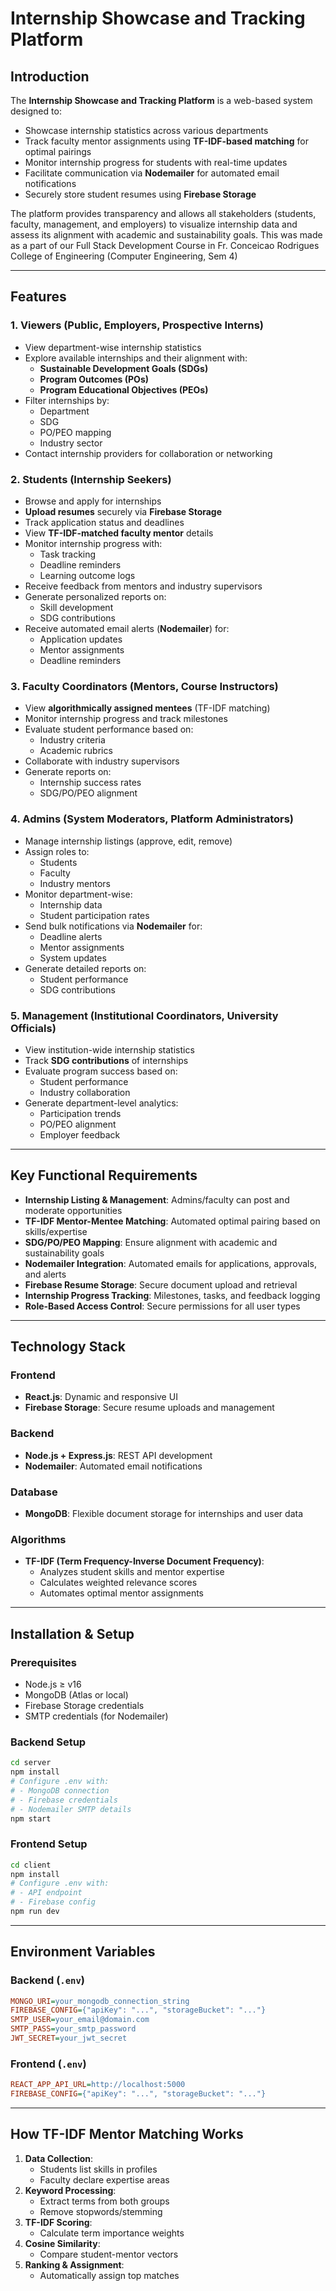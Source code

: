 ﻿# Internship Showcase and Tracking Platform 

## Introduction  
The **Internship Showcase and Tracking Platform** is a web-based system designed to:  
- Showcase internship statistics across various departments  
- Track faculty mentor assignments using **TF-IDF-based matching** for optimal pairings  
- Monitor internship progress for students with real-time updates  
- Facilitate communication via **Nodemailer** for automated email notifications  
- Securely store student resumes using **Firebase Storage**  

The platform provides transparency and allows all stakeholders (students, faculty, management, and employers) to visualize internship data and assess its alignment with academic and sustainability goals. 
This was made as a part of our Full Stack Development Course in Fr. Conceicao Rodrigues College of Engineering (Computer Engineering, Sem 4)

---

## Features  

### 1. Viewers (Public, Employers, Prospective Interns)  
- View department-wise internship statistics  
- Explore available internships and their alignment with:  
  - **Sustainable Development Goals (SDGs)**  
  - **Program Outcomes (POs)**  
  - **Program Educational Objectives (PEOs)**  
- Filter internships by:  
  - Department  
  - SDG  
  - PO/PEO mapping  
  - Industry sector  
- Contact internship providers for collaboration or networking  

### 2. Students (Internship Seekers)  
- Browse and apply for internships  
- **Upload resumes** securely via **Firebase Storage**  
- Track application status and deadlines  
- View **TF-IDF-matched faculty mentor** details  
- Monitor internship progress with:  
  - Task tracking  
  - Deadline reminders  
  - Learning outcome logs  
- Receive feedback from mentors and industry supervisors  
- Generate personalized reports on:  
  - Skill development  
  - SDG contributions  
- Receive automated email alerts (**Nodemailer**) for:  
  - Application updates  
  - Mentor assignments  
  - Deadline reminders  

### 3. Faculty Coordinators (Mentors, Course Instructors)  
- View **algorithmically assigned mentees** (TF-IDF matching)  
- Monitor internship progress and track milestones  
- Evaluate student performance based on:  
  - Industry criteria  
  - Academic rubrics  
- Collaborate with industry supervisors  
- Generate reports on:  
  - Internship success rates  
  - SDG/PO/PEO alignment  

### 4. Admins (System Moderators, Platform Administrators)  
- Manage internship listings (approve, edit, remove)  
- Assign roles to:  
  - Students  
  - Faculty  
  - Industry mentors  
- Monitor department-wise:  
  - Internship data  
  - Student participation rates  
- Send bulk notifications via **Nodemailer** for:  
  - Deadline alerts  
  - Mentor assignments  
  - System updates  
- Generate detailed reports on:  
  - Student performance  
  - SDG contributions  

### 5. Management (Institutional Coordinators, University Officials)  
- View institution-wide internship statistics  
- Track **SDG contributions** of internships  
- Evaluate program success based on:  
  - Student performance  
  - Industry collaboration  
- Generate department-level analytics:  
  - Participation trends  
  - PO/PEO alignment  
  - Employer feedback  

---

## Key Functional Requirements  
- **Internship Listing & Management**: Admins/faculty can post and moderate opportunities  
- **TF-IDF Mentor-Mentee Matching**: Automated optimal pairing based on skills/expertise  
- **SDG/PO/PEO Mapping**: Ensure alignment with academic and sustainability goals  
- **Nodemailer Integration**: Automated emails for applications, approvals, and alerts  
- **Firebase Resume Storage**: Secure document upload and retrieval  
- **Internship Progress Tracking**: Milestones, tasks, and feedback logging  
- **Role-Based Access Control**: Secure permissions for all user types  

---

## Technology Stack  

### Frontend  
- **React.js**: Dynamic and responsive UI  
- **Firebase Storage**: Secure resume uploads and management  

### Backend  
- **Node.js + Express.js**: REST API development  
- **Nodemailer**: Automated email notifications  

### Database  
- **MongoDB**: Flexible document storage for internships and user data  

### Algorithms  
- **TF-IDF (Term Frequency-Inverse Document Frequency)**:  
  - Analyzes student skills and mentor expertise  
  - Calculates weighted relevance scores  
  - Automates optimal mentor assignments  

---

## Installation & Setup  

### Prerequisites  
- Node.js ≥ v16  
- MongoDB (Atlas or local)  
- Firebase Storage credentials  
- SMTP credentials (for Nodemailer)  

### Backend Setup  
```sh
cd server  
npm install  
# Configure .env with:  
# - MongoDB connection  
# - Firebase credentials  
# - Nodemailer SMTP details  
npm start  
```

### Frontend Setup  
```sh
cd client  
npm install  
# Configure .env with:  
# - API endpoint  
# - Firebase config  
npm run dev  
```

---

## Environment Variables  

### Backend (`.env`)  
```ini
MONGO_URI=your_mongodb_connection_string  
FIREBASE_CONFIG={"apiKey": "...", "storageBucket": "..."}  
SMTP_USER=your_email@domain.com  
SMTP_PASS=your_smtp_password  
JWT_SECRET=your_jwt_secret  
```

### Frontend (`.env`)  
```ini
REACT_APP_API_URL=http://localhost:5000  
FIREBASE_CONFIG={"apiKey": "...", "storageBucket": "..."}  
```

---

## How TF-IDF Mentor Matching Works  
1. **Data Collection**:  
   - Students list skills in profiles  
   - Faculty declare expertise areas  
2. **Keyword Processing**:  
   - Extract terms from both groups  
   - Remove stopwords/stemming  
3. **TF-IDF Scoring**:  
   - Calculate term importance weights  
4. **Cosine Similarity**:  
   - Compare student-mentor vectors  
5. **Ranking & Assignment**:  
   - Automatically assign top matches  
